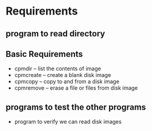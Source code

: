 # Requirements

## program to read directory

## Basic Requirements
* cpmdir – list the contents of image
* cpmcreate – create a blank disk image
* cpmcopy – copy to and from a disk image
* cpmremove – erase a file or files from disk image

## programs to test the other programs
* program to verify we can read disk images
